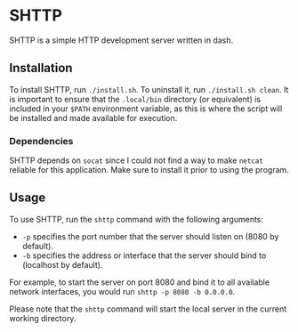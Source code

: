 # SHTTP
SHTTP is a simple HTTP development server written in dash.

## Installation
To install SHTTP, run `./install.sh`. To uninstall it, run `./install.sh clean`. It is important to ensure that the `.local/bin` directory (or equivalent) is included in your `$PATH` environment variable, as this is where the script will be installed and made available for execution.

### Dependencies
SHTTP depends on `socat` since I could not find a way to make `netcat` reliable for this application. Make sure to install it prior to using the program.

## Usage
To use SHTTP, run the `shttp` command with the following arguments:

+ `-p` specifies the port number that the server should listen on (8080 by default).
+ `-b` specifies the address or interface that the server should bind to (localhost by default).

For example, to start the server on port 8080 and bind it to all available network interfaces, you would run `shttp -p 8080 -b 0.0.0.0`.

Please note that the `shttp` command will start the local server in the current working directory.
